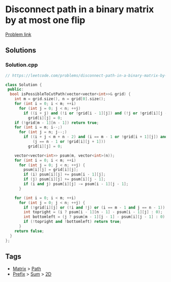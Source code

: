 # Disconnect path in a binary matrix by at most one flip

[Problem link](https://leetcode.com/problems/disconnect-path-in-a-binary-matrix-by-at-most-one-flip/)

## Solutions


### Solution.cpp
```cpp
// https://leetcode.com/problems/disconnect-path-in-a-binary-matrix-by-at-most-one-flip/

class Solution {
 public:
  bool isPossibleToCutPath(vector<vector<int>>& grid) {
    int m = grid.size(), n = grid[0].size();
    for (int i = 0; i < m; ++i)
      for (int j = 0; j < n; ++j)
        if ((i + j) and (!i or !grid[i - 1][j]) and (!j or !grid[i][j - 1]))
          grid[i][j] = 0;
    if (!grid[m - 1][n - 1]) return true;
    for (int i = m; i--;)
      for (int j = n; j--;)
        if ((i + j < m + n - 2) and (i == m - 1 or !grid[i + 1][j]) and
            (j == n - 1 or !grid[i][j + 1]))
          grid[i][j] = 0;

    vector<vector<int>> psum(m, vector<int>(n));
    for (int i = 0; i < m; ++i)
      for (int j = 0; j < n; ++j) {
        psum[i][j] = grid[i][j];
        if (i) psum[i][j] += psum[i - 1][j];
        if (j) psum[i][j] += psum[i][j - 1];
        if (i and j) psum[i][j] -= psum[i - 1][j - 1];
      }

    for (int i = 0; i < m; ++i)
      for (int j = 0; j < n; ++j) {
        if (!grid[i][j] or (!i and !j) or (i == m - 1 and j == n - 1)) continue;
        int topright = (i ? psum[i - 1][n - 1] - psum[i - 1][j] : 0);
        int bottomleft = (j ? psum[m - 1][j - 1] - psum[i][j - 1] : 0);
        if (!topright and !bottomleft) return true;
      }
    return false;
  }
};
```
## Tags

* [Matrix](/README.md#Matrix) > [Path](/README.md#Matrix-Path)
* [Prefix](/README.md#Prefix) > [Sum](/README.md#Prefix-Sum) > [2D](/README.md#Prefix-Sum-2D)

